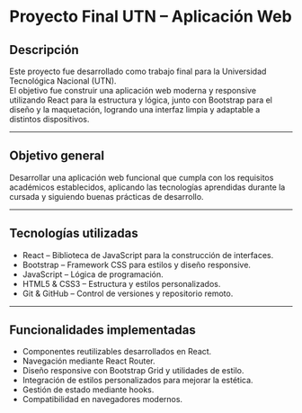 # Proyecto Final UTN – Aplicación Web 

##  Descripción  
Este proyecto fue desarrollado como trabajo final para la Universidad Tecnológica Nacional (UTN).  
El objetivo fue construir una aplicación web moderna y responsive utilizando React para la estructura y lógica, junto con Bootstrap para el diseño y la maquetación, logrando una interfaz limpia y adaptable a distintos dispositivos.

---

##  Objetivo general  
Desarrollar una aplicación web funcional que cumpla con los requisitos académicos establecidos, aplicando las tecnologías aprendidas durante la cursada y siguiendo buenas prácticas de desarrollo.

---

##  Tecnologías utilizadas  
- React – Biblioteca de JavaScript para la construcción de interfaces.  
- Bootstrap – Framework CSS para estilos y diseño responsive.  
- JavaScript  – Lógica de programación.  
- HTML5 & CSS3 – Estructura y estilos personalizados.  
- Git & GitHub – Control de versiones y repositorio remoto.

---

##  Funcionalidades implementadas  
- Componentes reutilizables desarrollados en React.  
- Navegación mediante React Router.  
- Diseño responsive con Bootstrap Grid y utilidades de estilo.  
- Integración de estilos personalizados para mejorar la estética.  
- Gestión de estado mediante hooks.  
- Compatibilidad en navegadores modernos.



 
